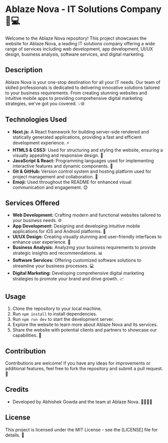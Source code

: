 # Ablaze Nova - IT Solutions Company 🚀💻

Welcome to the Ablaze Nova repository! This project showcases the website for Ablaze Nova, a leading IT solutions company offering a wide range of services including web development, app development, UI/UX design, business analysis, software services, and digital marketing.

## Description

Ablaze Nova is your one-stop destination for all your IT needs. Our team of skilled professionals is dedicated to delivering innovative solutions tailored to your business requirements. From creating stunning websites and intuitive mobile apps to providing comprehensive digital marketing strategies, we've got you covered. 💡🌐

## Technologies Used

- **Next.js:** A React framework for building server-side rendered and statically generated applications, providing a fast and efficient development experience. ⚡
- **HTML5 & CSS3:** Used for structuring and styling the website, ensuring a visually appealing and responsive design. 🎨
- **JavaScript & React:** Programming languages used for implementing interactive features and dynamic components. 🔧
- **Git & GitHub:** Version control system and hosting platform used for project management and collaboration. 📝
- **Emoji:** Used throughout the README for enhanced visual communication and engagement. 😊

## Services Offered

- **Web Development:** Crafting modern and functional websites tailored to your business needs. 🌐
- **App Development:** Designing and developing intuitive mobile applications for iOS and Android platforms. 📱
- **UI/UX Design:** Creating visually stunning and user-friendly interfaces to enhance user experience. 🎨
- **Business Analysis:** Analyzing your business requirements to provide strategic insights and recommendations. 📊
- **Software Services:** Offering customized software solutions to streamline your business processes. 💻
- **Digital Marketing:** Developing comprehensive digital marketing strategies to promote your brand and drive growth. 📈

## Usage

1. Clone the repository to your local machine.
2. Run `npm install` to install dependencies.
3. Run `npm run dev` to start the development server.
4. Explore the website to learn more about Ablaze Nova and its services.
5. Share the website with potential clients and partners to showcase our capabilities. 🌟

## Contribution

Contributions are welcome! If you have any ideas for improvements or additional features, feel free to fork the repository and submit a pull request. 🙌

## Credits

- Developed by Abhishek Gowda and the team at Ablaze Nova. 👨‍💻👩‍💻

## License

This project is licensed under the MIT License - see the [LICENSE] file for details. 📄
